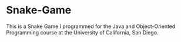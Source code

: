 Snake-Game
==========

This is a Snake Game I programmed for the Java and Object-Oriented Programming course at the University of California, San Diego.
